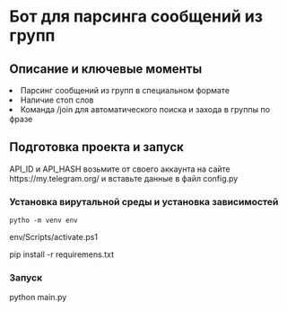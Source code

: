 <h1>Бот для парсинга сообщений из групп</h1>

<h2>Описание и ключевые моменты</h2>
<li>Парсинг сообщений из групп в специальном формате</li>
<li>Наличие стоп слов</li>
<li>Команда /join для автоматического поиска и захода в группы по фразе</li>

<h2>Подготовка проекта и запуск</h2>
<p>API_ID и API_HASH возьмите от своего аккаунта на сайте https://my.telegram.org/ и вставьте данные в файл config.py</p>
<h3>Установка вирутальной среды и установка зависимостей</h3>
<code>pytho -m venv env</code>
<p>env/Scripts/activate.ps1</p>
<p>pip install -r requiremens.txt</p>
<h3>Запуск</h3>
<p>python main.py</p>
